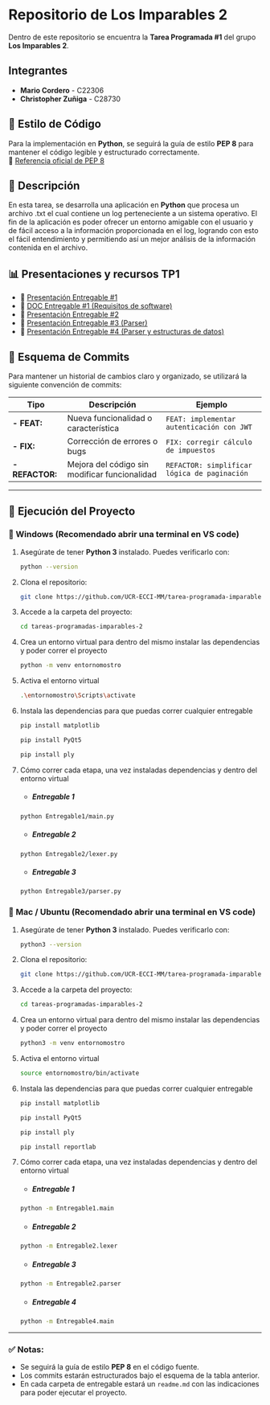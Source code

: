 # Repositorio de Los Imparables 2

Dentro de este repositorio se encuentra la **Tarea Programada #1** del grupo **Los Imparables 2**.

## Integrantes

- **Mario Cordero** - C22306  
- **Christopher Zuñiga** - C28730  

## 📌 Estilo de Código

Para la implementación en **Python**, se seguirá la guía de estilo **PEP 8** para mantener el código legible y estructurado correctamente.  
🔗 [Referencia oficial de PEP 8](https://peps.python.org/pep-0008/)  

## 📜 Descripción

En esta tarea, se desarrolla una aplicación en **Python** que procesa un archivo .txt el cual contiene un log perteneciente a un sistema operativo. El fin de la aplicación es poder ofrecer un entorno amigable con el usuario y de fácil acceso a la información proporcionada en el log, logrando con esto el fácil entendimiento y permitiendo así un mejor análisis de la información contenida en el archivo.

## 📊 Presentaciones y recursos TP1

- 🔗 [Presentación Entregable #1](https://www.canva.com/design/DAGhpk5KZds/vbva_ABSX7URnhySVLA9lg/edit?utm_content=DAGhpk5KZds&utm_campaign=designshare&utm_medium=link2&utm_source=sharebutton)
- 🔗 [DOC Entregable #1 (Requisitos de software)](https://docs.google.com/document/d/1-pL6v0Fi6CXQtW9VehQbuTX9JwXbPxlaxotsDXyK8_g/edit?usp=sharing)
- 🔗 [Presentación Entregable #2](https://www.canva.com/design/DAGi46PW5a8/Ww5yINbbRVSs8eE37Smu2w/edit?utm_content=DAGi46PW5a8&utm_campaign=designshare&utm_medium=link2&utm_source=sharebutton)
- 🔗 [Presentación Entregable #3 (Parser)](https://www.canva.com/design/DAGkHR5JsSU/f8FS1b11_O-lp0vpHsAe9Q/edit?utm_content=DAGkHR5JsSU&utm_campaign=designshare&utm_medium=link2&utm_source=sharebutton)
- 🔗 [Presentación Entregable #4 (Parser y estructuras de datos)](https://www.canva.com/design/DAGl4W3BR_M/o_v7S7JsiOECx3NcHA3FXQ/edit?ui=eyJBIjp7Ik8iOnsiQiI6dHJ1ZX19fQ)

## 🔄 Esquema de Commits

Para mantener un historial de cambios claro y organizado, se utilizará la siguiente convención de commits:

| **Tipo**      | **Descripción**                                   | **Ejemplo**                                  |
|--------------|-------------------------------------------------|----------------------------------------------|
| **- FEAT:**     | Nueva funcionalidad o característica             | `FEAT: implementar autenticación con JWT`   |
| **- FIX:**      | Corrección de errores o bugs                    | `FIX: corregir cálculo de impuestos`        |
| **- REFACTOR:** | Mejora del código sin modificar funcionalidad   | `REFACTOR: simplificar lógica de paginación` |

---

## 🚀 Ejecución del Proyecto

### 🔹 Windows (Recomendado abrir una terminal en VS code)

1. Asegúrate de tener **Python 3** instalado. Puedes verificarlo con:
   ```sh
   python --version
   ```
2. Clona el repositorio:
   ```sh
   git clone https://github.com/UCR-ECCI-MM/tarea-programada-imparables-1.git
   ```
3. Accede a la carpeta del proyecto:
   ```sh
   cd tareas-programadas-imparables-2
   ```
4. Crea un entorno virtual para dentro del mismo instalar las dependencias y poder correr el proyecto
   ```sh
   python -m venv entornomostro
   ```
5. Activa el entorno virtual
   ```sh
   .\entornomostro\Scripts\activate
   ```
6. Instala las dependencias para que puedas correr cualquier entregable
   ```sh
   pip install matplotlib

   pip install PyQt5

   pip install ply
   ```
7. Cómo correr cada etapa, una vez instaladas dependencias y dentro del entorno virtual
   - ##### Entregable 1
   ```sh
   python Entregable1/main.py
   ```
   - ##### Entregable 2
   ```sh
   python Entregable2/lexer.py
   ```
   - ##### Entregable 3
   ```sh
   python Entregable3/parser.py
   ```

### 🔹 Mac / Ubuntu (Recomendado abrir una terminal en VS code)

1. Asegúrate de tener **Python 3** instalado. Puedes verificarlo con:
   ```sh
   python3 --version
   ```
2. Clona el repositorio:
   ```sh
   git clone https://github.com/UCR-ECCI-MM/tarea-programada-imparables-1.git
   ```
3. Accede a la carpeta del proyecto:
   ```sh
   cd tareas-programadas-imparables-2
   ```
4. Crea un entorno virtual para dentro del mismo instalar las dependencias y poder correr el proyecto
   ```sh
   python3 -m venv entornomostro
   ```
5. Activa el entorno virtual
   ```sh
   source entornomostro/bin/activate
   ```
6. Instala las dependencias para que puedas correr cualquier entregable
   ```sh
   pip install matplotlib

   pip install PyQt5

   pip install ply

   pip install reportlab
   ```
7. Cómo correr cada etapa, una vez instaladas dependencias y dentro del entorno virtual
      - ##### Entregable 1
   ```sh
   python -m Entregable1.main
   ```
   - ##### Entregable 2
   ```sh
   python -m Entregable2.lexer
   ```
   - ##### Entregable 3
   ```sh
   python -m Entregable2.parser
   ```

   - ##### Entregable 4
   ```sh
   python -m Entregable4.main
   ```
---

### ✅ Notas:
- Se seguirá la guía de estilo **PEP 8** en el código fuente.
- Los commits estarán estructurados bajo el esquema de la tabla anterior.
- En cada carpeta de entregable estará un `readme.md` con las indicaciones para poder ejecutar el proyecto.